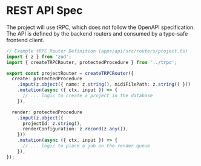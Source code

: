 # REST API Spec

The project will use tRPC, which does not follow the OpenAPI specification. The API is defined by the backend routers and consumed by a type-safe frontend client.

```typescript
// Example tRPC Router Definition (apps/api/src/routers/project.ts)
import { z } from 'zod';
import { createTRPCRouter, protectedProcedure } from '../trpc';

export const projectRouter = createTRPCRouter({
  create: protectedProcedure
    .input(z.object({ name: z.string(), midiFilePath: z.string() }))
    .mutation(async ({ ctx, input }) => {
      // ... logic to create a project in the database
    }),

  render: protectedProcedure
    .input(z.object({
      projectId: z.string(),
      renderConfiguration: z.record(z.any()),
    }))
    .mutation(async ({ ctx, input }) => {
      // ... logic to place a job on the render queue
    }),
});

